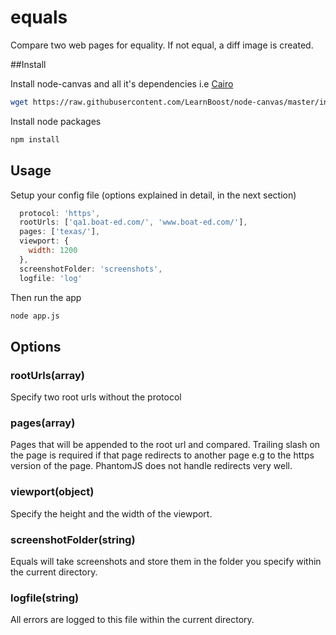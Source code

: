 # equals
Compare two web pages for equality. If not equal, a diff image is created.

##Install

Install node-canvas and all it's dependencies i.e [Cairo](http://cairographics.org)

````bash 
wget https://raw.githubusercontent.com/LearnBoost/node-canvas/master/install -O - | sh
````

Install node packages

````bash
npm install
````


## Usage

Setup your config file (options explained in detail, in the next section)

```js
  protocol: 'https',
  rootUrls: ['qa1.boat-ed.com/', 'www.boat-ed.com/'],
  pages: ['texas/'], 
  viewport: {
    width: 1200
  },
  screenshotFolder: 'screenshots',
  logfile: 'log'
````

Then run the app

```bash
node app.js
````


## Options

### rootUrls(array)
Specify two root urls without the protocol

### pages(array)
Pages that will be appended to the root url and compared. Trailing slash on the page is required if that page redirects to another page e.g to the https version of the page. PhantomJS does not handle redirects very well.

### viewport(object)
Specify the height and the width of the viewport.


### screenshotFolder(string)
Equals will take screenshots and store them in the folder you specify within the current directory.

### logfile(string)
All errors are logged to this file within the current directory.


